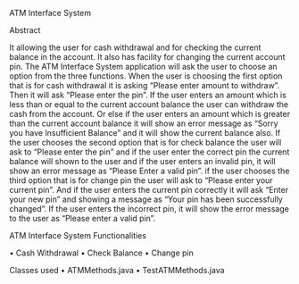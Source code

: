 ATM Interface System

Abstract

It allowing the user for cash withdrawal and for checking the current balance in the account. It also has facility for changing the current
account pin. The ATM Interface System application will ask the user to choose an option from the three functions. When the user is choosing the first
option that is for cash withdrawal it is asking “Please enter amount to withdraw”. Then it will ask “Please enter the pin”. If the user enters an
amount which is less than or equal to the current account balance the user can withdraw the cash from the account. Or else if the user enters an amount 
which is greater than the current account balance it will show an error message as “Sorry you have Insufficient Balance” and it will show the current
balance also. If the user chooses the second option that is for check balance the user will ask to “Please enter the pin” and if the user enter the 
correct pin the current balance will shown to the user and if the user enters an invalid pin, it will show an error message as “Please Enter a valid pin”.
if the user chooses the third option that is for change pin the user will ask to “Please enter your current pin”. And if the user enters the current pin 
correctly it will ask “Enter your new pin” and showing a message as “Your pin has been successfully changed”. If the user enters the incorrect pin, it will
show the error message to the user as “Please enter a valid pin”.



ATM Interface System Functionalities

•	Cash Withdrawal
•	Check Balance 
•	Change pin


Classes used
•	ATMMethods.java
•	TestATMMethods.java



